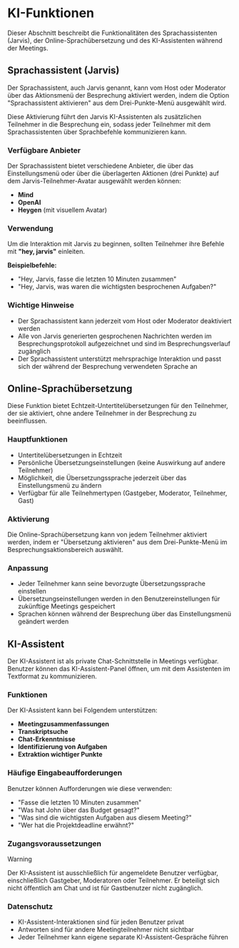 # KI-Funktionen

Dieser Abschnitt beschreibt die Funktionalitäten des Sprachassistenten (Jarvis), der Online-Sprachübersetzung und des KI-Assistenten während der Meetings.

## Sprachassistent (Jarvis)

Der Sprachassistent, auch Jarvis genannt, kann vom Host oder Moderator über das Aktionsmenü der Besprechung aktiviert werden, indem die Option "Sprachassistent aktivieren" aus dem Drei-Punkte-Menü ausgewählt wird.

Diese Aktivierung führt den Jarvis KI-Assistenten als zusätzlichen Teilnehmer in die Besprechung ein, sodass jeder Teilnehmer mit dem Sprachassistenten über Sprachbefehle kommunizieren kann.

### Verfügbare Anbieter

Der Sprachassistent bietet verschiedene Anbieter, die über das Einstellungsmenü oder über die überlagerten Aktionen (drei Punkte) auf dem Jarvis-Teilnehmer-Avatar ausgewählt werden können:

- **Mind**
- **OpenAI**
- **Heygen** (mit visuellem Avatar)

### Verwendung

Um die Interaktion mit Jarvis zu beginnen, sollten Teilnehmer ihre Befehle mit **"hey, jarvis"** einleiten.

**Beispielbefehle:**

- "Hey, Jarvis, fasse die letzten 10 Minuten zusammen"
- "Hey, Jarvis, was waren die wichtigsten besprochenen Aufgaben?"

### Wichtige Hinweise

- Der Sprachassistent kann jederzeit vom Host oder Moderator deaktiviert werden
- Alle von Jarvis generierten gesprochenen Nachrichten werden im Besprechungsprotokoll aufgezeichnet und sind im Besprechungsverlauf zugänglich
- Der Sprachassistent unterstützt mehrsprachige Interaktion und passt sich der während der Besprechung verwendeten Sprache an

## Online-Sprachübersetzung

Diese Funktion bietet Echtzeit-Untertitelübersetzungen für den Teilnehmer, der sie aktiviert, ohne andere Teilnehmer in der Besprechung zu beeinflussen.

### Hauptfunktionen

- Untertitelübersetzungen in Echtzeit
- Persönliche Übersetzungseinstellungen (keine Auswirkung auf andere Teilnehmer)
- Möglichkeit, die Übersetzungssprache jederzeit über das Einstellungsmenü zu ändern
- Verfügbar für alle Teilnehmertypen (Gastgeber, Moderator, Teilnehmer, Gast)

### Aktivierung

Die Online-Sprachübersetzung kann von jedem Teilnehmer aktiviert werden, indem er "Übersetzung aktivieren" aus dem Drei-Punkte-Menü im Besprechungsaktionsbereich auswählt.

### Anpassung

- Jeder Teilnehmer kann seine bevorzugte Übersetzungssprache einstellen
- Übersetzungseinstellungen werden in den Benutzereinstellungen für zukünftige Meetings gespeichert
- Sprachen können während der Besprechung über das Einstellungsmenü geändert werden

## KI-Assistent

Der KI-Assistent ist als private Chat-Schnittstelle in Meetings verfügbar. Benutzer können das KI-Assistent-Panel öffnen, um mit dem Assistenten im Textformat zu kommunizieren.

### Funktionen

Der KI-Assistent kann bei Folgendem unterstützen:

- **Meetingzusammenfassungen**
- **Transkriptsuche**
- **Chat-Erkenntnisse**
- **Identifizierung von Aufgaben**
- **Extraktion wichtiger Punkte**

### Häufige Eingabeaufforderungen

Benutzer können Aufforderungen wie diese verwenden:

- "Fasse die letzten 10 Minuten zusammen"
- "Was hat John über das Budget gesagt?"
- "Was sind die wichtigsten Aufgaben aus diesem Meeting?"
- "Wer hat die Projektdeadline erwähnt?"

### Zugangsvoraussetzungen

> [!WARNING]
> Der KI-Assistent ist ausschließlich für angemeldete Benutzer verfügbar, einschließlich Gastgeber, Moderatoren oder Teilnehmer. Er beteiligt sich nicht öffentlich am Chat und ist für Gastbenutzer nicht zugänglich.

### Datenschutz

- KI-Assistent-Interaktionen sind für jeden Benutzer privat
- Antworten sind für andere Meetingteilnehmer nicht sichtbar
- Jeder Teilnehmer kann eigene separate KI-Assistent-Gespräche führen
